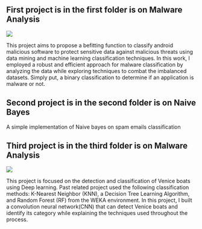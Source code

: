 ## First project is in the first folder is on Malware Analysis
![](https://github.com/oluwayetty/malware-analysis/blob/master/malware%20.jpg)

This project aims to propose a befitting function to classify android malicious software to protect sensitive data against malicious threats using data mining and machine learning classification
techniques. In this work, I employed a robust and efficient approach for malware classification by analyzing the data while exploring techniques to combat the imbalanced datasets. Simply put, a
binary classification to determine if an application is malware or not.

## Second project is in the second folder is on Naive Bayes
A simple implementation of Naive bayes on spam emails classification

## Third project is in the third folder is on Malware Analysis
![](https://github.com/oluwayetty/malware-analysis/blob/master/venice.jpg)

This project is focused on the detection and classification of Venice boats using Deep learning. Past related project used the following classification methods: K-Nearest Neighbor (KNN), a Decision Tree Learning Algorithm, and Random Forest (RF) from
the WEKA environment. In this project, I built a convolution neural network(CNN) that can detect Venice boats and identify its category while explaining
the techniques used throughout the process.
